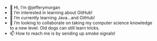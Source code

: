 - 👋 Hi, I’m @jefferymorgan
- 👀 I’m interested in learning about GitHub!
- 🌱 I’m currently learning Java...and GitHub!
- 💞️ I’m looking to collaborate on taking my computer science knowledge to a new level. Old dogs can still learn tricks.
- 📫 How to reach me is by sending up smoke signals!

<!---
jefferymorgan/jefferymorgan is a ✨ special ✨ repository because its `README.md` (this file) appears on your GitHub profile.
You can click the Preview link to take a look at your changes.
--->
